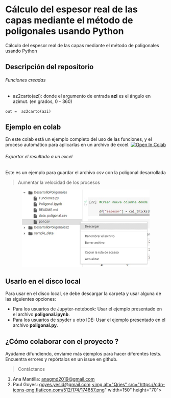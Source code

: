 # Cálculo del espesor real de las capas mediante el método de poligonales usando Python
Cálculo del espesor real de las capas mediante el método de poligonales usando Python

## Descripción del repositorio


###### Funciones creadas

- az2carto(azi): donde el argumento de entrada <b>azi</b> es el ángulo en azimut. (en grados, 0 - 360)

```
out =  az2carto(azi)
```
 
## Ejemplo en colab 

En este colab está un ejemplo completo del uso de las funciones, y el proceso automático para aplicarlas en un archivo de excel.
[![Open In Colab](https://colab.research.google.com/assets/colab-badge.svg)](https://colab.research.google.com/drive/1xms3EEhLpyYVl7YiIcuiTqt-IsWStdxS#scrollTo=ZwSqdcHlWbe9)


###### Exportar el resultado a un excel 
Este es un ejemplo para guardar el archivo csv con la poligonal desarrollada
> Aumentar la velocidad de los procesos 

<p align="center">
<img src="https://github.com/Anagabrielamantilla/DesarrolloPoligonales/blob/main/Captura%20de%20pantalla%202022-09-04%20212911.jpg" width="400">
</p>

## Usarlo en el disco local

Para usar en el disco local, se debe descargar la carpeta y usar alguna de las siguientes opciones:
- Para los usuarios de Jupyter-notebook: Usar el ejemplo presentado en el archivo <b>poligonal.ipynb</b>. 
- Para los usuarios de spyder u otro IDE:  Usar el ejemplo presentado en el archivo <b>poligonal.py</b>. 

## ¿Cómo colaborar con el proyecto ? 

Ayúdame difundiendo, envíame más ejemplos para hacer diferentes tests. Encuentra errores y repórtalos en un issue en github.

> Contáctanos

1. Ana Mantilla: anagmd2019@gmail.com
2. Paul Goyes:   goyes.yesid@gmail.com <a href="https://www.qries.com/">  <img alt="Qries" src="https://cdn-icons-png.flaticon.com/512/174/174857.png"  width=150" height="70">

